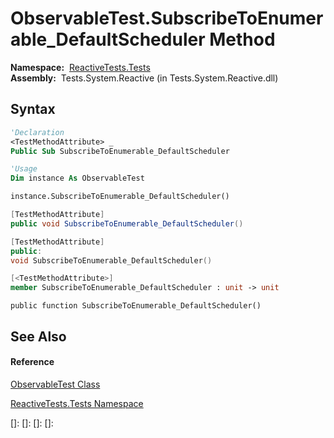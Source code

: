 # ObservableTest.SubscribeToEnumerable\_DefaultScheduler Method

**Namespace:**  [ReactiveTests.Tests](ReactiveTests.Tests\ReactiveTests.Tests.md)  
**Assembly:**  Tests.System.Reactive (in Tests.System.Reactive.dll)

## Syntax

```vb
'Declaration
<TestMethodAttribute> _
Public Sub SubscribeToEnumerable_DefaultScheduler
```

```vb
'Usage
Dim instance As ObservableTest

instance.SubscribeToEnumerable_DefaultScheduler()
```

```csharp
[TestMethodAttribute]
public void SubscribeToEnumerable_DefaultScheduler()
```

```c++
[TestMethodAttribute]
public:
void SubscribeToEnumerable_DefaultScheduler()
```

```fsharp
[<TestMethodAttribute>]
member SubscribeToEnumerable_DefaultScheduler : unit -> unit 
```

```jscript
public function SubscribeToEnumerable_DefaultScheduler()
```

## See Also

#### Reference

[ObservableTest Class](ObservableTest\ObservableTest.md)

[ReactiveTests.Tests Namespace](ReactiveTests.Tests\ReactiveTests.Tests.md)

[]: 
[]: 
[]: 
[]: 